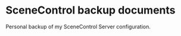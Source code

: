 SceneControl backup documents
=============================
Personal backup of my SceneControl Server configuration.
